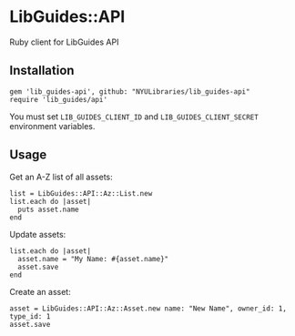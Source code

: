 # LibGuides::API

Ruby client for LibGuides API

## Installation

```
gem 'lib_guides-api', github: "NYULibraries/lib_guides-api"
require 'lib_guides/api'
```

You must set `LIB_GUIDES_CLIENT_ID` and `LIB_GUIDES_CLIENT_SECRET` environment variables.

## Usage

Get an A-Z list of all assets:

```
list = LibGuides::API::Az::List.new
list.each do |asset|
  puts asset.name
end
```

Update assets:

```
list.each do |asset|
  asset.name = "My Name: #{asset.name}"
  asset.save
end
```

Create an asset:

```
asset = LibGuides::API::Az::Asset.new name: "New Name", owner_id: 1, type_id: 1
asset.save
```

